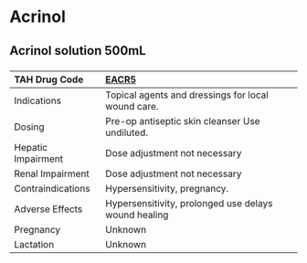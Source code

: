 # Acrinol

## Acrinol solution 500mL

##### 

| TAH Drug Code      | [EACR5](https://www.tahsda.org.tw/drugs/hissearch.php?drug_code=EACR5)   |
|:-------------------|:-------------------------------------------------------------------------|
| Indications        | Topical agents and dressings for local wound care.                       |
| Dosing             | Pre-op antiseptic skin cleanser Use undiluted.                           |
| Hepatic Impairment | Dose adjustment not necessary                                            |
| Renal Impairment   | Dose adjustment not necessary                                            |
| Contraindications  | Hypersensitivity, pregnancy.                                             |
| Adverse Effects    | Hypersensitivity, prolonged use delays wound healing                     |
| Pregnancy          | Unknown                                                                  |
| Lactation          | Unknown                                                                  |


